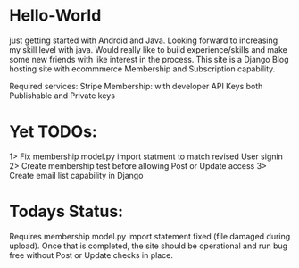 # Hello-World
just getting started with Android and Java. Looking forward to increasing my skill level with java. Would really like to build experience/skills and make some new friends with like interest in the process. This site is a Django Blog hosting site with ecommmerce Membership and Subscription capability. 

Required services: Stripe Membership: with developer API Keys both Publishable and Private keys

# Yet TODOs:
1> Fix membership model.py import statment to match revised User signin 
2> Create membership test before allowing Post or Update access 
3> Create email list capability in Django 

# Todays Status:
Requires membership model.py import statement fixed (file damaged during upload). Once that is completed, the site should be operational and run bug free without Post or Update checks in place. 
